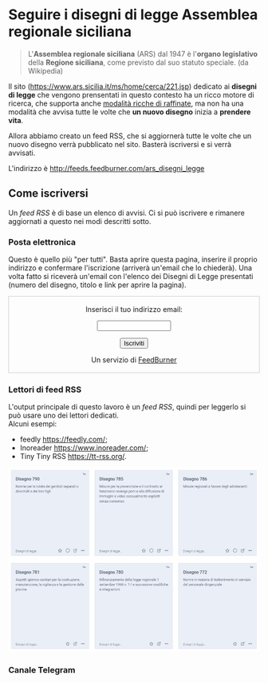 # Seguire i disegni di legge Assemblea regionale siciliana

> L'**Assemblea regionale siciliana** (ARS) dal 1947 è l'**organo legislativo** della **Regione siciliana**, come previsto dal suo statuto speciale. (da Wikipedia)

Il sito (<https://www.ars.sicilia.it/ms/home/cerca/221.jsp>) dedicato ai **disegni di legge** che vengono prensentati in questo contesto ha un ricco motore di ricerca, che supporta anche [modalità ricche di raffinate](https://w3.ars.sicilia.it/home/cerca/help.jsp), ma non ha una modalità che avvisa tutte le volte che **un nuovo disegno** inizia a **prendere vita**.

Allora abbiamo creato un feed RSS, che si aggiornerà tutte le volte che un nuovo disegno verrà pubblicato nel sito. Basterà iscriversi e si verrà avvisati.

L'indirizzo è <http://feeds.feedburner.com/ars_disegni_legge>

## Come iscriversi

Un *feed RSS* è di base un elenco di avvisi. Ci si può iscrivere e rimanere aggiornati a questo nei modi descritti sotto.

### Posta elettronica

Questo è quello più "per tutti". Basta aprire questa pagina, inserire il proprio indirizzo e confermare l'iscrizione (arriverà un'email che lo chiederà).
Una volta fatto si riceverà un'email con l'elenco dei Disegni di Legge presentati (numero del disegno, titolo e link per aprire la pagina).

<form style="border:1px solid #ccc;padding:3px;text-align:center;" action="https://feedburner.google.com/fb/a/mailverify" method="post" target="popupwindow" onsubmit="window.open('https://feedburner.google.com/fb/a/mailverify?uri=ars_disegni_legge', 'popupwindow', 'scrollbars=yes,width=550,height=520');return true"><p>Inserisci il tuo indirizzo email:</p><p><input type="text" style="width:140px" name="email"/></p><input type="hidden" value="ars_disegni_legge" name="uri"/><input type="hidden" name="loc" value="en_US"/><input type="submit" value="Iscriviti" /><p>Un servizio di <a href="https://feedburner.google.com" target="_blank">FeedBurner</a></p></form>

### Lettori di feed RSS

L'output principale di questo lavoro è un *feed RSS*, quindi per leggerlo si può usare uno dei lettori dedicati.<br>
Alcuni esempi:

- feedly <https://feedly.com/>;
- Inoreader <https://www.inoreader.com/>;
- Tiny Tiny RSS <https://tt-rss.org/>.

![](./imgs/rssReader.png)

### Canale Telegram


